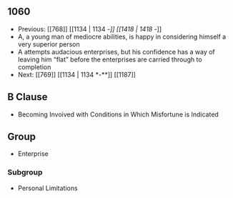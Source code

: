 ## 1060
- Previous: [[768]] [[1134 | 1134 -*]] [[1418 | 1418 -*]] 
- A, a young man of mediocre abilities, is happy in considering himself a very superior person
- A attempts audacious enterprises, but his confidence has a way of leaving him “flat” before the enterprises are carried through to completion
- Next: [[769]] [[1134 | 1134 *-**]] [[1187]] 

## B Clause
- Becoming Invoived with Conditions in Which Misfortune is Indicated

## Group
- Enterprise

### Subgroup
- Personal Limitations

